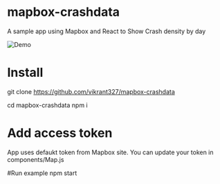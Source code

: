 # mapbox-crashdata
A sample app using Mapbox and React to Show Crash density by day

![Demo](https://user-images.githubusercontent.com/6988224/104153331-b702f400-53a7-11eb-85d5-ebba2942ed5d.gif)


# Install
git clone https://github.com/vikrant327/mapbox-crashdata 

cd mapbox-crashdata
npm i

# Add access token
App uses defaukt token from Mapbox site. You can update your token in components/Map.js 

#Run example
npm start

